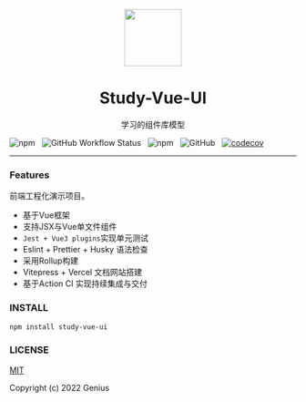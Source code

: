 
<p align="center">
<img src="https://www.itbooks.work/tian.png" style="width:100px;" />
</p>

<h1 align="center">Study-Vue-UI</h1>

<p align="center">
学习的组件库模型
</p>

![npm](https://img.shields.io/npm/v/study-vue-ui?color=green) 
&nbsp; ![GitHub Workflow Status](https://img.shields.io/github/workflow/status/geniusguys/study-ui/CI)
&nbsp;
![npm](https://img.shields.io/npm/dw/study-vue-ui)
&nbsp;
![GitHub](https://img.shields.io/github/license/geniusguys/study-ui)
&nbsp;
[![codecov](https://codecov.io/gh/geniusguys/study-ui/branch/master/graph/badge.svg?token=EKR52JI8NW)](https://codecov.io/gh/geniusguys/study-ui)


---

### Features

前端工程化演示项目。
- 基于Vue框架
- 支持JSX与Vue单文件组件
- `Jest + Vue3 plugins`实现单元测试
- Eslint + Prettier + Husky 语法检查
- 采用Rollup构建
- Vitepress + Vercel 文档网站搭建
- 基于Action CI 实现持续集成与交付

### INSTALL
```sh
npm install study-vue-ui
``` 

### LICENSE
[MIT](https://github.com/geniusguys/study-ui/blob/master/LICENSE)

Copyright (c) 2022 Genius